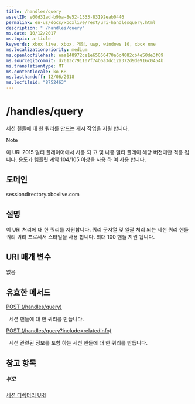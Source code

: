 ```yaml
---
title: /handles/query
assetID: e00d31ad-b9ba-8e52-1333-83192eab0446
permalink: en-us/docs/xboxlive/rest/uri-handlesquery.html
description: " /handles/query"
ms.date: 10/12/2017
ms.topic: article
keywords: xbox live, xbox, 게임, uwp, windows 10, xbox one
ms.localizationpriority: medium
ms.openlocfilehash: eaa148972ce1e65056470a6c4082cb4e50de3f09
ms.sourcegitcommit: d7613c791107f74b6a3dc12a372d9de916c0454b
ms.translationtype: MT
ms.contentlocale: ko-KR
ms.lasthandoff: 12/06/2018
ms.locfileid: "8752463"
---
```

# <a name="handlesquery"></a>/handles/query
세션 핸들에 대 한 쿼리를 만드는 게시 작업을 지원 합니다. 

> [!NOTE] 
> 이 URI 2015 멀티 플레이어에서 사용 되 고 및 나중 멀티 플레이 해당 버전에만 적용 됩니다. 용도가 템플릿 계약 104/105 이상을 사용 하 여 사용 합니다.  

 
<a id="ID4EQ"></a>

 
## <a name="domain"></a>도메인
sessiondirectory.xboxlive.com  
<a id="ID4EV"></a>

 
## <a name="remarks"></a>설명
이 URI 처리에 대 한 쿼리를 지원합니다. 쿼리 문자열 및 일괄 처리 되는 세션 쿼리 핸들 쿼리 쿼리 프로세서 스타일을 사용 합니다. 최대 100 핸들 지원 됩니다.  
<a id="ID4E2"></a>

 
## <a name="uri-parameters"></a>URI 매개 변수
 
없음   
<a id="ID4EEB"></a>

 
## <a name="valid-methods"></a>유효한 메서드

[POST (/handles/query)](uri-handlesquerypost.md)

&nbsp;&nbsp;세션 핸들에 대 한 쿼리를 만듭니다.

[POST (/handles/query?include=relatedInfo)](uri-handlesqueryincludepost.md)

&nbsp;&nbsp;세션 관련된 정보를 포함 하는 세션 핸들에 대 한 쿼리를 만듭니다.
 
<a id="ID4EQB"></a>

 
## <a name="see-also"></a>참고 항목
 
<a id="ID4ESB"></a>

 
##### <a name="parent"></a>부모 

[세션 디렉터리 URI](atoc-reference-sessiondirectory.md)

   